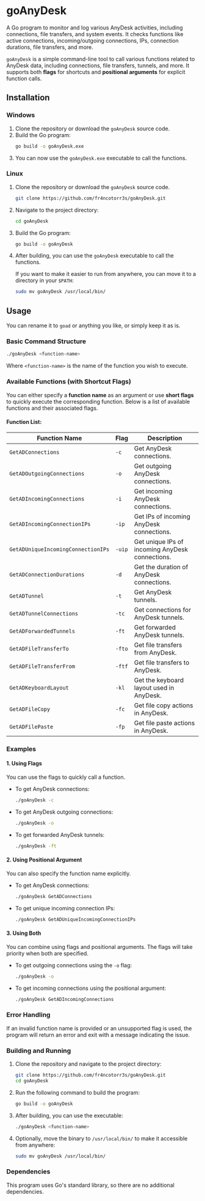 # goAnyDesk

A Go program to monitor and log various AnyDesk activities, including connections, file transfers, and system events. It checks functions like active connections, incoming/outgoing connections, IPs, connection durations, file transfers, and more.

`goAnyDesk` is a simple command-line tool to call various functions related to AnyDesk data, including connections, file transfers, tunnels, and more. It supports both **flags** for shortcuts and **positional arguments** for explicit function calls.

## Installation

### Windows

1. Clone the repository or download the `goAnyDesk` source code.
2. Build the Go program:
   ```bash
   go build -o goAnyDesk.exe
   ```
3. You can now use the `goAnyDesk.exe` executable to call the functions.

### Linux

1. Clone the repository or download the `goAnyDesk` source code.
   ```bash
   git clone https://github.com/fr4ncotorr3s/goAnyDesk.git
   ```
2. Navigate to the project directory:
   ```bash
   cd goAnyDesk
   ```
3. Build the Go program:
   ```bash
   go build -o goAnyDesk
   ```
4. After building, you can use the `goAnyDesk` executable to call the functions.

   If you want to make it easier to run from anywhere, you can move it to a directory in your `$PATH`:

   ```bash
   sudo mv goAnyDesk /usr/local/bin/
   ```

## Usage

You can rename it to `goad` or anything you like, or simply keep it as is.

### Basic Command Structure

```bash
./goAnyDesk <function-name>
```

Where `<function-name>` is the name of the function you wish to execute.

### Available Functions (with Shortcut Flags)

You can either specify a **function name** as an argument or use **short flags** to quickly execute the corresponding function. Below is a list of available functions and their associated flags.

#### Function List:

| Function Name                      | Flag   | Description                                     |
| ---------------------------------- | ------ | ----------------------------------------------- |
| `GetADConnections`                 | `-c`   | Get AnyDesk connections.                        |
| `GetADOutgoingConnections`         | `-o`   | Get outgoing AnyDesk connections.               |
| `GetADIncomingConnections`         | `-i`   | Get incoming AnyDesk connections.               |
| `GetADIncomingConnectionIPs`       | `-ip`  | Get IPs of incoming AnyDesk connections.        |
| `GetADUniqueIncomingConnectionIPs` | `-uip` | Get unique IPs of incoming AnyDesk connections. |
| `GetADConnectionDurations`         | `-d`   | Get the duration of AnyDesk connections.        |
| `GetADTunnel`                      | `-t`   | Get AnyDesk tunnels.                            |
| `GetADTunnelConnections`           | `-tc`  | Get connections for AnyDesk tunnels.            |
| `GetADForwardedTunnels`            | `-ft`  | Get forwarded AnyDesk tunnels.                  |
| `GetADFileTransferTo`              | `-fto` | Get file transfers from AnyDesk.                |
| `GetADFileTransferFrom`            | `-ftf` | Get file transfers to AnyDesk.                  |
| `GetADKeyboardLayout`              | `-kl`  | Get the keyboard layout used in AnyDesk.        |
| `GetADFileCopy`                    | `-fc`  | Get file copy actions in AnyDesk.               |
| `GetADFilePaste`                   | `-fp`  | Get file paste actions in AnyDesk.              |

### Examples

#### 1. Using Flags

You can use the flags to quickly call a function.

- To get AnyDesk connections:

  ```bash
  ./goAnyDesk -c
  ```

- To get AnyDesk outgoing connections:

  ```bash
  ./goAnyDesk -o
  ```

- To get forwarded AnyDesk tunnels:
  ```bash
  ./goAnyDesk -ft
  ```

#### 2. Using Positional Argument

You can also specify the function name explicitly.

- To get AnyDesk connections:

  ```bash
  ./goAnyDesk GetADConnections
  ```

- To get unique incoming connection IPs:
  ```bash
  ./goAnyDesk GetADUniqueIncomingConnectionIPs
  ```

#### 3. Using Both

You can combine using flags and positional arguments. The flags will take priority when both are specified.

- To get outgoing connections using the `-o` flag:

  ```bash
  ./goAnyDesk -o
  ```

- To get incoming connections using the positional argument:
  ```bash
  ./goAnyDesk GetADIncomingConnections
  ```

### Error Handling

If an invalid function name is provided or an unsupported flag is used, the program will return an error and exit with a message indicating the issue.

### Building and Running

1. Clone the repository and navigate to the project directory:

   ```bash
   git clone https://github.com/fr4ncotorr3s/goAnyDesk.git
   cd goAnyDesk
   ```

2. Run the following command to build the program:

   ```bash
   go build -o goAnyDesk
   ```

3. After building, you can use the executable:

   ```bash
   ./goAnyDesk <function-name>
   ```

4. Optionally, move the binary to `/usr/local/bin/` to make it accessible from anywhere:
   ```bash
   sudo mv goAnyDesk /usr/local/bin/
   ```

### Dependencies

This program uses Go's standard library, so there are no additional dependencies.
